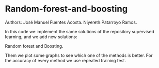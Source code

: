 # Random-forest-and-boosting

Authors:
José Manuel Fuentes Acosta.
Niyereth Patarroyo Ramos.

In this code we implement the same solutions of the repository supervised learning, and we add new solutions:

Random forest and Boosting.

Them we plot some graphs to see which one of the methods is better. For the accuracy of every method we use repeated training test.

